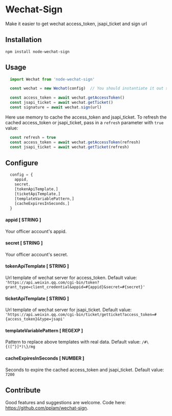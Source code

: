 Wechat-Sign
==========

Make it easier to get wechat access_token, jsapi_ticket and sign url

## Installation

  `npm install node-wechat-sign`

## Usage

~~~javascript
  import Wechat from 'node-wechat-sign'

  const wechat = new Wechat(config)  // You should instantiate it out side of your method if you need to share the cache among methods

  const access_token = await wechat.getAccessToken()
  const jsapi_ticket = await wechat.getTicket()
  const signature = await wechat.sign(url)
~~~

Here use memory to cache the access_token and jsapi_ticket.
To refresh the cached access_token or jsapi_ticket, pass in a `refresh` parameter with `true` value:

~~~javascript
  const refresh = true
  const access_token = await wechat.getAccessToken(refresh)
  const jsapi_ticket = await wechat.getTicket(refresh)
~~~

## Configure

~~~javascript
  config = {
    appid,
    secret,
    [tokenApiTemplate,]
    [ticketApiTemplate,]
    [templateVariablePattern,]
    [cacheExpiresInSeconds,]
  }
~~~

#### appid [ STRING ]

  Your officer account's appid.

#### secret [ STRING ]

  Your officer account's secret.

#### tokenApiTemplate [ STRING ]

  Url template of wechat server for access_token.
  Default value:
  `'https://api.weixin.qq.com/cgi-bin/token?grant_type=client_credential&appid=#{appid}&secret=#{secret}'`

#### ticketApiTemplate [ STRING ]

  Url template of wechat server for jsapi_ticket.
  Default value:
  `'https://api.weixin.qq.com/cgi-bin/ticket/getticket?access_token=#{access_token}&type=jsapi'`

#### templateVariablePattern [ REGEXP ]

  Pattern to replace above templates with real data.
  Default value:
  `/#\{([^}]*)\}/mg`

#### cacheExpiresInSeconds [ NUMBER ]

  Seconds to expire the cached access_token and jsapi_ticket.
  Default value:
  `7200`


## Contribute

  Good features and suggestions are welcome. Code here: https://github.com/pplam/wechat-sign.
